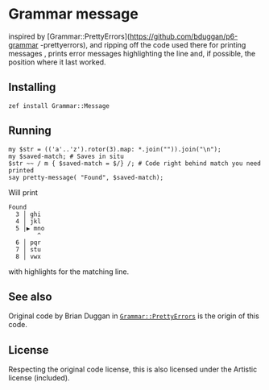 # Grammar message

inspired by [Grammar::PrettyErrors](https://github.com/bduggan/p6-grammar
-prettyerrors), and ripping off the code used there for printing messages
, prints error messages highlighting the line and, if possible, the position
 where it last worked.

## Installing

    zef install Grammar::Message

## Running

```perl6
my $str = (('a'..'z').rotor(3).map: *.join("")).join("\n");
my $saved-match; # Saves in situ
$str ~~ / m { $saved-match = $/} /; # Code right behind match you need printed
say pretty-message( "Found", $saved-match);
```

Will print

```
Found
  3 │ ghi
  4 │ jkl
  5 │▶ mno
        ^
  6 │ pqr
  7 │ stu
  8 │ vwx
```

with highlights for the matching line. 

## See also

Original code by Brian Duggan in 
[`Grammar::PrettyErrors`](https://github.com/bduggan/p6-grammar-prettyerrors
) is the origin of this code.

## License

Respecting the original code license, this is also licensed under the
 Artistic license (included).
